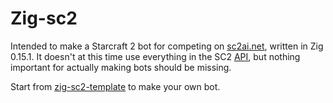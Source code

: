 # Zig-sc2

Intended to make a Starcraft 2 bot for competing
on [sc2ai.net](https://sc2ai.net/), written in Zig 0.15.1.
It doesn't at this time use everything in the SC2
[API](https://github.com/Blizzard/s2client-proto),
but nothing important for actually making bots should
be missing.

Start from [zig-sc2-template](https://github.com/spudde123/zig-sc2-template) to make your own bot.
